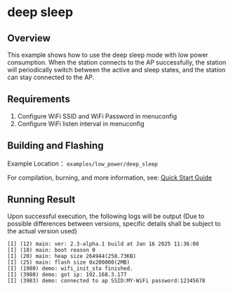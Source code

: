 # deep sleep

## Overview
This example shows how to use the deep sleep mode with low power consumption. 
When the station connects to the AP successfully, 
the station will periodically switch between the active and sleep states, 
and the station can stay connected to the AP.

## Requirements
1. Configure WiFi SSID and WiFi Password in menuconfig
2. Configure WiFi listen interval in menuconfig

## Building and Flashing

Example Location： `examples/low_power/deep_sleep`

For compilation, burning, and more information, see: [Quick Start Guide](https://doc.winnermicro.net/w800/en/latest/get_started/index.html)


## Running Result

Upon successful execution, the following logs will be output (Due to possible differences between versions, specific details shall be subject to the actual version used)

```
[I] (12) main: ver: 2.3-alpha.1 build at Jan 16 2025 11:36:08
[I] (18) main: boot reason 0
[I] (20) main: heap size 264944(258.73KB)
[I] (25) main: flash size 0x200000(2MB)
[I] (1980) demo: wifi_init_sta finished.
[I] (3980) demo: got ip: 192.168.3.177
[I] (3983) demo: connected to ap SSID:MY-WiFi password:12345678
```